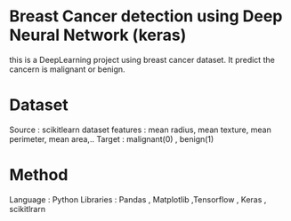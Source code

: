 # Breast Cancer detection using Deep Neural Network (keras)
this is a DeepLearning project using breast cancer dataset. It predict the cancern is malignant or benign.

# Dataset
Source : scikitlearn dataset
features : mean radius, mean texture, mean perimeter, mean area,..
Target : malignant(0) , benign(1)

# Method
Language : Python
Libraries : Pandas , Matplotlib ,Tensorflow , Keras , scikitlrarn
